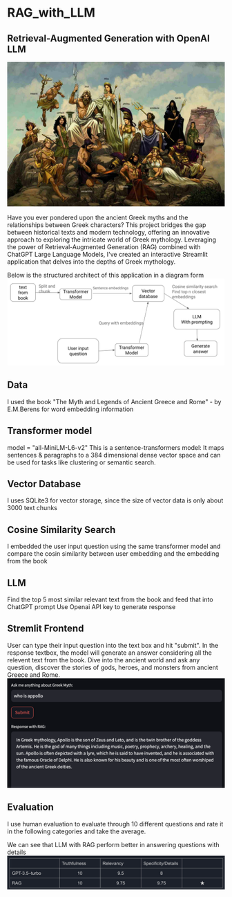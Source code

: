 # RAG_with_LLM
## Retrieval-Augmented Generation with OpenAI LLM
![Alt text](https://github.com/changyuhsin1999/RAG_with_LLM/blob/main/images/Greek_gods.jpg)


Have you ever pondered upon the ancient Greek myths and the relationships between Greek characters? This project bridges the gap between historical texts and modern technology, offering an innovative approach to exploring the intricate world of Greek mythology. Leveraging the power of Retrieval-Augmented Generation (RAG) combined with ChatGPT Large Language Models, I've created an interactive Streamlit application that delves into the depths of Greek mythology.

Below is the structured architect of this application in a diagram form
![Screenshot](https://github.com/changyuhsin1999/RAG_with_LLM/blob/main/images/Screenshot%202024-02-19%20at%201.03.54%20PM.png)

## Data
I used the book "The Myth and Legends of Ancient Greece and Rome" - by E.M.Berens for word embedding information

## Transformer model
model = "all-MiniLM-L6-v2"
This is a sentence-transformers model: It maps sentences & paragraphs to a 384 dimensional dense vector space and can be used for tasks like clustering or semantic search.

## Vector Database
I uses SQLite3 for vector storage, since the size of vector data is only about 3000 text chunks

## Cosine Similarity Search
I embedded the user input question using the same transformer model and compare the cosin similarity between user embedding and the embedding from the book

## LLM
Find the top 5 most similar relevant text from the book and feed that into ChatGPT prompt
Use Openai API key to generate response

## Stremlit Frontend
User can type their input question into the text box and hit "submit". In the response textbox, the model will generate an answer considering all the relevent text from the book.
Dive into the ancient world and ask any question, discover the stories of gods, heroes, and monsters from ancient Greece and Rome.
![Screenshot](https://github.com/changyuhsin1999/RAG_with_LLM/blob/main/images/Screenshot%202024-02-19%20at%201.49.47%20PM.png)

## Evaluation
I use human evaluation to evaluate through 10 different questions and rate it in the following categories and take the average.

We can see that LLM with RAG perform better in answering questions with details
![Screenshot](https://github.com/changyuhsin1999/RAG_with_LLM/blob/main/images/Screenshot%202024-02-21%20at%2010.51.30%20PM.png)
